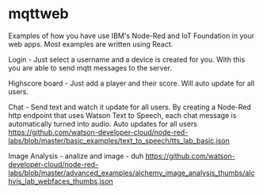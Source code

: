# mqttweb

Examples of how you have use IBM's Node-Red and IoT Foundation in your web apps.  Most examples are written using React.

Login - Just select a username and a device is created for you.  With this you are able to send mqtt messages to the server.

Highscore board - Just add a player and their score.  Will auto update for all users.

Chat - Send text and watch it update for all users.  By creating a Node-Red http endpoint that uses Watson Text to Speech, each chat message is automatically turned into audio.  Auto updates for all users
https://github.com/watson-developer-cloud/node-red-labs/blob/master/basic_examples/text_to_speech/tts_lab_basic.json

Image Analysis - analize and image - duh
https://github.com/watson-developer-cloud/node-red-labs/blob/master/advanced_examples/alchemy_image_analysis_thumbs/alchvis_lab_webfaces_thumbs.json
